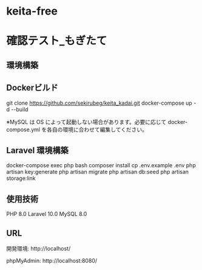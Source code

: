 # keita-free

# 確認テスト_もぎたて

## 環境構築

## Dockerビルド

git clone https://github.com/sekirubeg/keita_kadai.git
docker-compose up -d --build

※MySQL は OS によって起動しない場合があります。必要に応じて docker-compose.yml を各自の環境に合わせて編集してください。

## Laravel 環境構築

docker-compose exec php bash
composer install
cp .env.example .env
php artisan key:generate
php artisan migrate
php artisan db:seed
php artisan storage:link

## 使用技術

PHP 8.0
Laravel 10.0
MySQL 8.0

## URL
開発環境: http://localhost/

phpMyAdmin: http://localhost:8080/